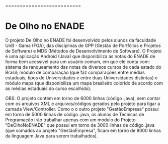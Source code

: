 ﻿==========================
<h1>De Olho no ENADE</h1>

<p>O projeto De Olho no ENADE foi desenvolvido pelos alunos da faculdade UnB - Gama (FGA), das disciplinas de GPP (Gestão de Portfólios e Projetos de Software) e MDS (Métodos de Desenvolvimento de Software). O Projeto é uma aplicação Android (Java) que disponibiliza as notas do ENADE de forma bem acessível para um usuário comum, em que ele conta com: sistema de ranqueamento das notas de diversos cursos de cada estado do Brasil; módulo de comparação (que faz comparações entre médias estaduais, tipos de Universidades e entre duas Universidades distintas) e módulo mapa (que disponibiliza um mapa brasileiro colorido de acordo com as médias estaduais do curso escolhido).</p>

<p> OBS: O projeto contém em torno de 6000 linhas (código .java), sem contar com os arquivos XML e arquivos/códigos gerados pelo projeto para ligar a camada View/Controller. Como o o outro projeto "GestãoEmpresa" possui em torno de 5000 linhas de código .java, os alunos de Técnicas de Programação irão trabalhar apenas com um módulo do Projeto "DeOlhoNoENADE" que possui em torno de 3000 linhas de código .java (que somados ao projeto "GestãoEmpresa", ficam em torno de 8000 linhas da linguagem Java para serem trabalhados).</p>


